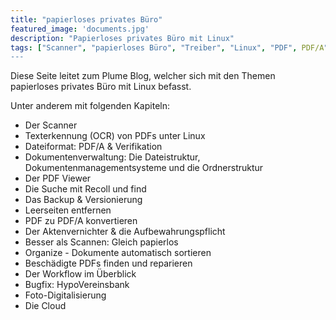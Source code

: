 ```yaml
---
title: "papierloses privates Büro"
featured_image: 'documents.jpg'
description: "Papierloses privates Büro mit Linux"
tags: ["Scanner", "papierloses Büro", "Treiber", "Linux", "PDF", PDF/A", "OCR", "papierloses Büro", "Tesseract", "OCRmyPDF", "DjVu", "VeraPDF"]
---
```


Diese Seite leitet zum Plume Blog, welcher sich mit den Themen papierloses privates
Büro mit Linux befasst.

Unter anderem mit folgenden Kapiteln:

* Der Scanner 
* Texterkennung (OCR) von PDFs unter Linux
* Dateiformat: PDF/A & Verifikation
* Dokumentenverwaltung: Die Dateistruktur, Dokumentenmanagementsysteme und die Ordnerstruktur
* Der PDF Viewer
* Die Suche mit Recoll und find
* Das Backup & Versionierung
* Leerseiten entfernen
* PDF zu PDF/A konvertieren
* Der Aktenvernichter & die Aufbewahrungspflicht
* Besser als Scannen: Gleich papierlos
* Organize - Dokumente automatisch sortieren
* Beschädigte PDFs finden und reparieren
* Der Workflow im Überblick
* Bugfix: HypoVereinsbank
* Foto-Digitalisierung
* Die Cloud
